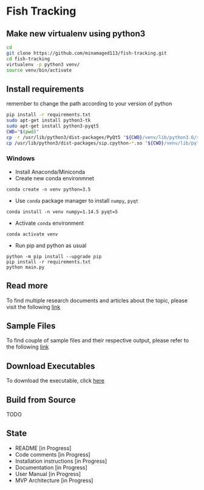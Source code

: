 # Fish Tracking

## Make new virtualenv using python3

```bash
cd
git clone https://github.com/minamaged113/fish-tracking.git
cd fish-tracking
virtualenv -p python3 venv/
source venv/bin/activate
```

## Install requirements

remember to change the path according to your version of python

```bash
pip install -r requirements.txt
sudo apt-get install python3-tk
sudo apt-get install python3-pyqt5
CWD="$(pwd)"
cp -r /usr/lib/python3/dist-packages/PyQt5 "${CWD}/venv/lib/python3.6/site-packages/PyQt5"
cp /usr/lib/python3/dist-packages/sip.cpython-*.so "${CWD}/venv/lib/python3.6/site-packages/"
```

### Windows

- Install Anaconda/Miniconda
- Create new conda environmnet

```BATCH
conda create -n venv python=3.5
```

- Use `conda` package manager to install `numpy`, `pyqt`

```BATCH
conda install -n venv numpy=1.14.5 pyqt=5
```

- Activate `conda` environment

```BATCH
conda activate venv
```

- Run pip and python as usual

```BATCH
python -m pip install --upgrade pip
pip install -r requirements.txt
python main.py
```



## Read more
To find multiple research documents and articles about the topic, please
visit the following [link](https://drive.google.com/open?id=1KgClGqckIhT0QGq54mdBsHee9TkbQyAR)

## Sample Files
To find couple of sample files and their respective output, please refer
to the following [link](https://drive.google.com/open?id=1m71RbKyDRE8FwU-6GzVxIwKSSiS62A8S)

## Download Executables
To download the executable, click [here](https://drive.google.com/open?id=1OvX94rnJiemxXv8hHyNMWmjA6Ipl_06N)

## Build from Source

TODO

## State

- README [in Progress]
- Code comments [in Progress]
- Installation instructions [in Progress]
- Documentation [in Progress]
- User Manual [in Progress]
- MVP Architecture [in Progress]
